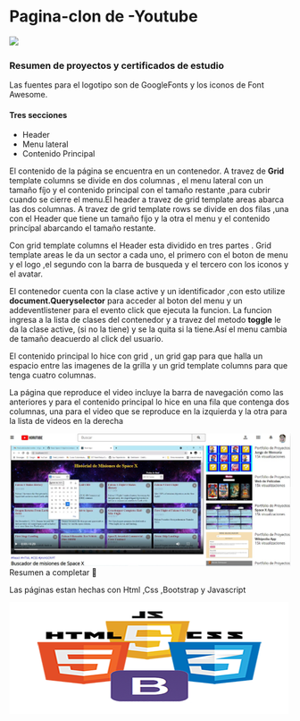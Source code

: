 # Pagina-clon de -Youtube


![](img/Yt.gif)

<h3>Resumen de proyectos y certificados de estudio</h3>
<p>Las fuentes para el logotipo son de GoogleFonts y los iconos de Font Awesome.</p>
<h4>Tres secciones</h4>
<ul><li>Header</li>
  <li>Menu lateral</li>
  <li>Contenido Principal</li>
  </ul>
  <p>El contenido de la página se encuentra en un contenedor. A travez de <strong>Grid</strong> template columns se divide en dos columnas , el menu lateral con un tamaño fíjo y el contenido principal con el tamaño restante ,para cubrir cuando se cierre el menu.El header a travez de grid template areas abarca las dos columnas. A  travez de grid template rows se divide en dos filas ,una con el Header que  tiene un tamaño fíjo y la otra el menu y el contenido princípal abarcando el tamaño restante.</p>
  <p>Con grid template columns el Header esta dividido en tres partes . Grid template areas le da un sector a cada uno, el primero con el boton de menu y el logo ,el segundo con la barra de busqueda y el tercero con los iconos y el avatar.</p> 
<p>El contenedor cuenta con la clase active y un identificador ,con esto utilize <strong>document.Queryselector</strong> para acceder al boton del menu y un addeventlistener para el evento click que  ejecuta la funcion. La funcion ingresa a la lista de clases del contenedor y a travez del metodo <strong>toggle</strong> le da la clase active, (si no la tiene) y se la quita si la tiene.Así el menu cambia de tamaño deacuerdo al click del usuario.</p>
<p>El contenido principal lo hice con grid , un grid gap para que halla un espacio entre las imagenes de la grilla y un grid template columns para que tenga cuatro columnas.</p>

<p>La página que reproduce el video incluye la barra de navegación como las anteriores y para el contenido principal lo hice en una fila que contenga dos columnas, una para el video que se reproduce en la izquierda y la otra para la lista de videos en la derecha</p>


 ![](img/play-video.jpg)
Resumen a completar 🙏

<footer>Las páginas estan hechas con Html ,Css ,Bootstrap y Javascript</footer>

![](img/htmljavabootstrap.png)
